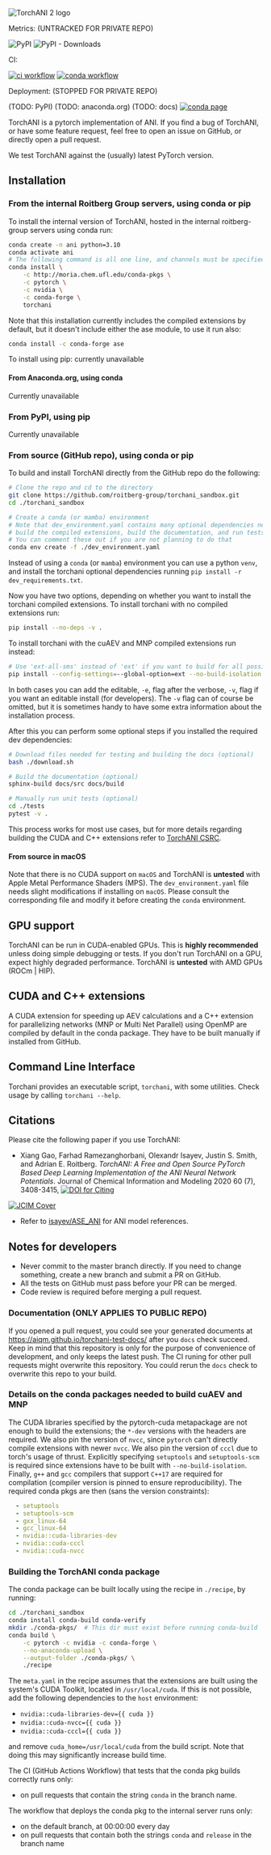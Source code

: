 <picture>
  <source media="(prefers-color-scheme: dark)" srcset="https://raw.githubusercontent.com/roitberg-group/torchani_model_zoo/master/logos/torchani-2-logo-dark.svg">
  <source media="(prefers-color-scheme: light)" srcset="https://raw.githubusercontent.com/roitberg-group/torchani_model_zoo/master/logos/torchani-2-logo-light.svg">
  <img alt="TorchANI 2 logo" src="https://raw.githubusercontent.com/roitberg-group/torchani_model_zoo/master/logos/torchani-2-logo-light.svg">
</picture>

Metrics: (UNTRACKED FOR PRIVATE REPO)

![PyPI](https://img.shields.io/pypi/v/torchani.svg)
![PyPI - Downloads](https://img.shields.io/pypi/dm/torchani.svg)

CI:

[![ci workflow](https://github.com/roitberg-group/torchani_sandbox/actions/workflows/ci.yaml/badge.svg)](
    https://github.com/roitberg-group/torchani_sandbox/actions/workflows/ci.yaml)
[![conda workflow](https://github.com/roitberg-group/torchani_sandbox/actions/workflows/build-conda-pkg.yaml/badge.svg)](
    https://github.com/roitberg-group/torchani_sandbox/actions/workflows/build-conda-pkg.yaml)

Deployment: (STOPPED FOR PRIVATE REPO)

(TODO: PyPI)
(TODO: anaconda.org)
(TODO: docs)
[![conda page](https://img.shields.io/badge/conda--package-page-blue)](
    https://roitberg.chem.ufl.edu/projects/conda-packages-uf-gainesville)

TorchANI is a pytorch implementation of ANI. If you find a bug of TorchANI, or have some
feature request, feel free to open an issue on GitHub, or directly open a pull request.

We test TorchANI against the (usually) latest PyTorch version.

## Installation

### From the internal Roitberg Group servers, using conda or pip

To install the internal version of TorchANI, hosted in the internal
roitberg-group servers using conda run:

```bash
conda create -n ani python=3.10
conda activate ani
# The following command is all one line, and channels must be specified in that order
conda install \
    -c http://moria.chem.ufl.edu/conda-pkgs \
    -c pytorch \
    -c nvidia \
    -c conda-forge \
    torchani
```

Note that this installation currently includes the compiled extensions by default,
but it doesn't include either the ase module, to use it run also:

```bash
conda install -c conda-forge ase
```

To install using pip: currently unavailable

#### From Anaconda.org, using conda

Currently unavailable

### From PyPI, using pip

Currently unavailable

### From source (GitHub repo), using conda or pip

To build and install TorchANI directly from the GitHub repo do the following:

```bash
# Clone the repo and cd to the directory
git clone https://github.com/roitberg-group/torchani_sandbox.git
cd ./torchani_sandbox

# Create a conda (or mamba) environment
# Note that dev_environment.yaml contains many optional dependencies needed to
# build the compiled extensions, build the documentation, and run tests and tools
# You can comment these out if you are not planning to do that
conda env create -f ./dev_environment.yaml
```

Instead of using a `conda` (or `mamba`) environment you can use a python `venv`,
and install the torchani optional dependencies
running `pip install -r dev_requirements.txt`.

Now you have two options, depending on whether you want to install the torchani
compiled extensions. To install torchani with no compiled extensions run:

```bash
pip install --no-deps -v .
```

To install torchani with the cuAEV and MNP compiled extensions run instead:

```bash
# Use 'ext-all-sms' instead of 'ext' if you want to build for all possible GPUs
pip install --config-settings=--global-option=ext --no-build-isolation --no-deps -v .
```

In both cases you can add the editable, `-e`, flag after the verbose, `-v`,
flag if you want an editable install (for developers). The `-v` flag can of
course be omitted, but it is sometimes handy to have some extra information
about the installation process.

After this you can perform some optional steps if you installed the required
dev dependencies:

```bash
# Download files needed for testing and building the docs (optional)
bash ./download.sh

# Build the documentation (optional)
sphinx-build docs/src docs/build

# Manually run unit tests (optional)
cd ./tests
pytest -v .
```

This process works for most use cases, but for more details regarding building
the CUDA and C++ extensions refer to [TorchANI CSRC](torchani/csrc).

#### From source in macOS

Note that there is no CUDA support on `macOS` and TorchANI is **untested** with
Apple Metal Performance Shaders (MPS). The `dev_environment.yaml` file needs
slight modifications if installing on `macOS`. Please consult the corresponding
file and modify it before creating the `conda` environment.

## GPU support

TorchANI can be run in CUDA-enabled GPUs. This is **highly recommended** unless
doing simple debugging or tests. If you don't run TorchANI on a GPU, expect
highly degraded performance. TorchANI is **untested** with AMD GPUs (ROCm |
HIP).

## CUDA and C++ extensions

A CUDA extension for speeding up AEV calculations and a C++ extension for
parallelizing networks (MNP or Multi Net Parallel) using OpenMP are compiled by
default in the conda package. They have to be built manually if installed from
GitHub.

## Command Line Interface

Torchani provides an executable script, `torchani`, with some utilities. Check
usage by calling ``torchani --help``.

## Citations

Please cite the following paper if you use TorchANI:

- Xiang Gao, Farhad Ramezanghorbani, Olexandr Isayev, Justin S. Smith, and
  Adrian E. Roitberg. *TorchANI: A Free and Open Source PyTorch Based Deep
  Learning Implementation of the ANI Neural Network Potentials*. Journal of
  Chemical Information and Modeling 2020 60 (7), 3408-3415,
  [![DOI for Citing](https://img.shields.io/badge/DOI-10.1021%2Facs.jcim.0c00451-green.svg)](
    https://doi.org/10.1021/acs.jcim.0c00451)

[![JCIM Cover](https://pubs.acs.org/cms/10.1021/jcisd8.2020.60.issue-7/asset/17a630cf-2b17-630c-a2b1-a630cfa2b17a/jcisd8.2020.60.issue-7.largecover.jpg)](
    https://pubs.acs.org/toc/jcisd8/60/7)

- Refer to [isayev/ASE_ANI](https://github.com/isayev/ASE_ANI) for ANI model
  references.

## Notes for developers

- Never commit to the master branch directly. If you need to change something,
  create a new branch and submit a PR on GitHub.
- All the tests on GitHub must pass before your PR can be merged.
- Code review is required before merging a pull request.

### Documentation (ONLY APPLIES TO PUBLIC REPO)

If you opened a pull request, you could see your generated documents at
https://aiqm.github.io/torchani-test-docs/ after you `docs` check succeed. Keep
in mind that this repository is only for the purpose of convenience of
development, and only keeps the latest push. The CI runing for other pull
requests might overwrite this repository. You could rerun the `docs` check to
overwrite this repo to your build.

### Details on the conda packages needed to build cuAEV and MNP

The CUDA libraries specified by the pytorch-cuda metapackage are not enough to
build the extensions; the `*-dev` versions with the headers are required. We
also pin the version of `nvcc`, since `pytorch` can't directly compile
extensions with newer `nvcc`. We also pin the version of `cccl` due to torch's
usage of thrust. Explicitly specifying `setuptools` and `setuptools-scm` is
required since extensions have to be built with `--no-build-isolation`.
Finally, `g++` and `gcc` compilers that support `C++17` are required for
compilation (compiler version is pinned to ensure reproducibility). The
required conda pkgs are then (sans the version constraints):

```yaml
  - setuptools
  - setuptools-scm
  - gxx_linux-64
  - gcc_linux-64
  - nvidia::cuda-libraries-dev
  - nvidia::cuda-cccl
  - nvidia::cuda-nvcc
```

### Building the TorchANI conda package

The conda package can be built locally using the recipe in `./recipe`, by running:

```bash
cd ./torchani_sandbox
conda install conda-build conda-verify
mkdir ./conda-pkgs/  # This dir must exist before running conda-build
conda build \
    -c pytorch -c nvidia -c conda-forge \
    --no-anaconda-upload \
    --output-folder ./conda-pkgs/ \
    ./recipe
```

The `meta.yaml` in the recipe assumes that the extensions are built using the
system's CUDA Toolkit, located in `/usr/local/cuda`. If this is not possible,
add the following dependencies to the `host` environment:

- `nvidia::cuda-libraries-dev={{ cuda }}`
- `nvidia::cuda-nvcc={{ cuda }}`
- `nvidia::cuda-cccl={{ cuda }}`

and remove `cuda_home=/usr/local/cuda` from the build script. Note that doing
this may significantly increase build time.

The CI (GitHub Actions Workflow) that tests that the conda pkg builds correctly
runs only:

- on pull requests that contain the string `conda` in the branch name.

The workflow that deploys the conda pkg to the internal server runs only:

- on the default branch, at 00:00:00 every day
- on pull requests that contain both the strings `conda` and `release` in the
  branch name
